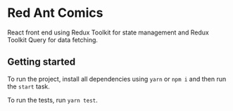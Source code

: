 # Red Ant Comics

React front end using Redux Toolkit for state management and Redux Toolkit Query for data fetching.

## Getting started

To run the project, install all dependencies using `yarn` or `npm i` and then run the `start` task.

To run the tests, run `yarn test`.
